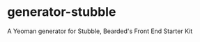 generator-stubble
=================

A Yeoman generator for Stubble, Bearded's Front End Starter Kit
